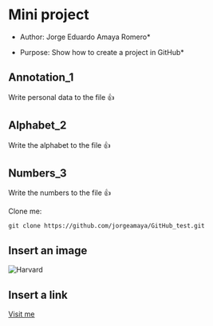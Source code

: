 # Mini project

* Author: Jorge Eduardo Amaya Romero*

* Purpose: Show how to create a project in GitHub*

## Annotation_1
Write personal data to the file :thumbsup:

## Alphabet_2
Write the alphabet to the file :thumbsup:

## Numbers_3
Write the numbers to the file :thumbsup:

Clone me: 
```
git clone https://github.com/jorgeamaya/GitHub_test.git
```

## Insert an image
![Harvard](https://upload.wikimedia.org/wikipedia/commons/thumb/7/70/Harvard_University_logo.svg/600px-Harvard_University_logo.svg.png)

## Insert a link
[Visit me](https://github.com/jorgeamaya)
